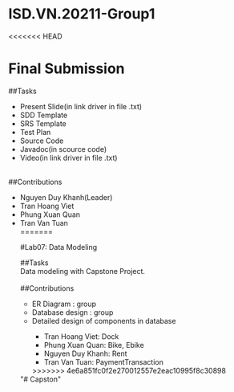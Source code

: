 # ISD.VN.20211-Group1

<<<<<<< HEAD
# Final Submission <br/>

##Tasks<br/>
<ul>
  <li>Present Slide(in link driver in file .txt)</li>
  <li>SDD Template</li>
  <li>SRS Template</li>
  <li>Test Plan</li>
  <li>Source Code</li>
  <li>Javadoc(in scource code)</li>
  <li>Video(in link driver in file .txt)</li>
</ul>
<br/>
##Contributions<br/>
<ul>
  <li>Nguyen Duy Khanh(Leader)</li>
  <li>Tran Hoang Viet</li>
  <li>Phung Xuan Quan</li>
  <li>Tran Van Tuan</li>
=======

#Lab07: Data Modeling <br/>

##Tasks<br/>
Data modeling with Capstone Project.<br/>
<br/>
##Contributions<br/>
<ul>
<li>ER Diagram : group </li>
<li>Database design : group </li>
<li>Detailed design of components in database</li>
  <ul>
    <li>Tran Hoang Viet: Dock </li>
    <li>Phung Xuan Quan: Bike, Ebike</li>
    <li>Nguyen Duy Khanh: Rent</li>
    <li>Tran Van Tuan: PaymentTransaction</li>
  </ul>
>>>>>>> 4e6a851fc0f2e270012557e2eac10995f8c30898
</ul>
"# Capston" 
